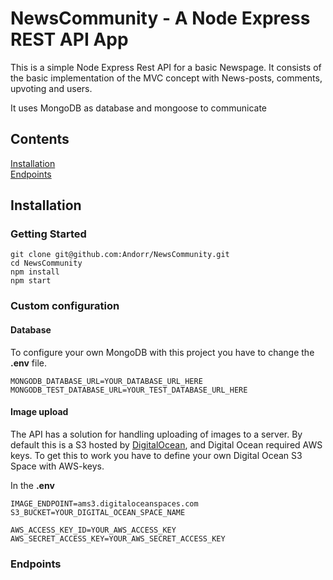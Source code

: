 # NewsCommunity - A Node Express REST API App
This is a simple Node Express Rest API for a basic Newspage. It consists of 
the basic implementation of the MVC concept with News-posts, comments, upvoting and users.

It uses MongoDB as database and mongoose to communicate

## Contents
[Installation](#installation)  
[Endpoints](#Endpoints)

## Installation

### Getting Started

```
git clone git@github.com:Andorr/NewsCommunity.git
cd NewsCommunity
npm install
npm start
```

### Custom configuration

#### Database
To configure your own MongoDB with this project you have to change the __.env__ file.

```
MONGODB_DATABASE_URL=YOUR_DATABASE_URL_HERE
MONGODB_TEST_DATABASE_URL=YOUR_TEST_DATABASE_URL_HERE
```

#### Image upload
The API has a solution for handling uploading of images to a server. By default this is a
S3 hosted by [DigitalOcean](https://www.digitalocean.com/), and Digital Ocean required AWS keys.
To get this to work you have to define your own Digital Ocean S3 Space with AWS-keys.

In the __.env__

```
IMAGE_ENDPOINT=ams3.digitaloceanspaces.com
S3_BUCKET=YOUR_DIGITAL_OCEAN_SPACE_NAME

AWS_ACCESS_KEY_ID=YOUR_AWS_ACCESS_KEY
AWS_SECRET_ACCESS_KEY=YOUR_AWS_SECRET_ACCESS_KEY
```


### Endpoints
